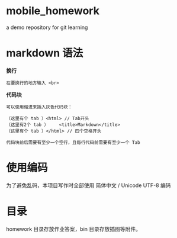 # mobile_homework
a demo repository for git learning
# markdown 语法
**换行**<br>

	在要换行的地方输入 <br>

**代码块**<br>

	可以使用缩进来插入灰色代码块：
	
	（这里有个 tab ）<html> // Tab开头
	（这里有2个 tab ）	<title>Markdown</title>
	（这里有个 tab ）</html> // 四个空格开头
	
	代码块前后需要有至少一个空行，且每行代码前需要有至少一个 Tab 

# 使用编码
为了避免乱码，本项目写作时全部使用 简体中文 / Unicode UTF-8 编码

# 目录
homework 目录存放作业答案，bin 目录存放插图等附件。